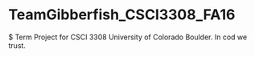 # TeamGibberfish_CSCI3308_FA16
$ Term Project for CSCI 3308 University of Colorado Boulder.
In cod we trust.
